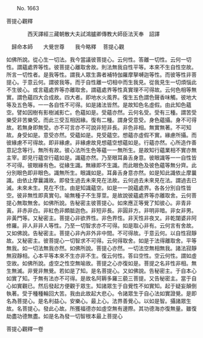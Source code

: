 ﻿　　No. 1663

菩提心觀釋

　　　　西天譯經三藏朝散大夫試鴻臚卿傳教大師臣法天奉　詔譯


　歸命本師　　大覺世尊　　我今略釋
　菩提心觀　

如佛所說。從心生一切法。我今當議彼菩提心。云何性。答離一切性。云何一切性。謂蘊處界等性。彼菩提心離取舍故。則法無我自性平等。本來不生自性空故。所言一切性者。是我等性。謂我人眾生壽者補特伽羅摩拏嚩迦等性。而彼等性非菩提心。于意云何。謂彼我等。而于自性離一切相中而生我見。從我見生一切煩惱此不生彼心。或言蘊處界等亦離取舍。謂蘊處界等性真實理不可得故。云何色相等無實。謂色蘊四大合成故。四大者。即地水火風界。復生五色謂色聲香味觸。彼地大等及五色等。一一各自性不可得。如是諸法皆然。是故知色名虛假。由此知色蘊空。譬如因樹有影樹滅影亡。色蘊如是。受蘊亦然。云何名受。受有三種。謂苦受樂受非苦樂受。而此三受互相因緣。復有二種。謂身受意受。身色蘊攝。身不可得故。若無身即無受。亦不可言亦不可說非短非長。非色非相。無實無著。不可知故。身受如是。意受亦然。受蘊如是。見受蘊空。想蘊亦虛假不實。緣慮所攝。而彼緣慮不可得故。即非緣慮。非緣慮故見想蘊空想蘊如是。行蘊亦然。心所造作善意記念等行。無所有故。彼心法所生色等蘊一一無所生。是故知行蘊業相不實亦無主宰。即見行蘊空行蘊如是。識蘊亦然。乃至眼耳鼻舌身意。彼眼識等一一自性皆不可得。彼眼緣有色。從緣生識。無緣即不生識。而此眼色及彼色蘊等無分齊。此分別眼色即非眼色。識無所生。眼識如是。耳鼻舌身意亦然。如是知此識依止摩曩識。由依止摩曩識故。即發生過去未來見在法故。云何過去未來見在法。謂過去已滅。未來未生。見在不住。由是知識蘊空。如是一一說蘊處界。各各分別自性皆空。彼非無性即真實句。喻無種子不生芽莖。是故說彼蘊處界等亦離取舍。云何菩提心無取無舍。如佛所說。告秘密主彼菩提心。如來應正等覺了知彼心。非青非黃。非赤非白。非紅色非頗胝迦色。非短非長。非圓非方。非明非暗。非女非男。非黃門等。又秘密主。菩提心非欲界性。非色界性。非天性非夜叉。非乾闥婆非阿修羅。非人非非人等性。乃至一切智求亦不可得。如是取心非有。云何言有舍故。又如佛說。告秘密主。菩提心非內非外非中間。不可得故。于意云何。以自性寂靜故。又秘密主。彼菩提心一切智求不可得。云何得取舍。如是于法得離取舍。平等無我。如一切法無我亦然。如佛所說。菩提心亦然。一切法空無相無我。諸法寂靜無寂靜相。心本平等本來不生亦非不生。復云何性。答曰空性。空云何性。謂如虛空故。如佛所說。虛空之性空無喻故。菩提之心亦復如是。菩提之名非性非相。無生無滅。非覺非無覺。若如是了知。是名菩提心。又如佛說。告秘密主。于自本心如實了知。于無有法亦不可得。是故名阿耨多羅三藐三菩提。又告秘密主。當于自心如實觀已。然后發起方便觀于眾生。知諸眾生于自覺性不如實知。起于疑妄顛倒執著。受于種種輪回大苦。我由此故起大悲心。令諸眾生于自心法如實證覺。是即名為菩提心。是名利益心。安樂心。最上心。法界善覺心。以如是智。攝諸眾生故。名菩提心。發此心故。所獲福德亦如虛空無有邊際。其功德海亦復無量。雖復劫盡功德無盡。如是名為發一切智根本最上菩提心

菩提心觀釋一卷
